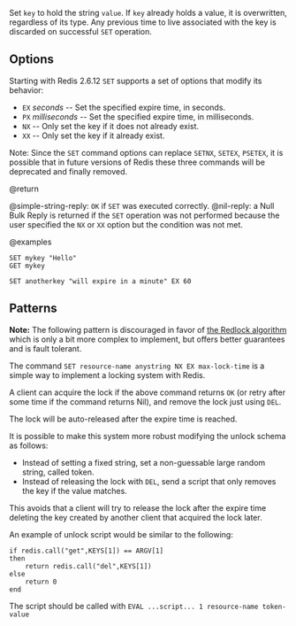 Set `key` to hold the string `value`.
If `key` already holds a value, it is overwritten, regardless of its type.
Any previous time to live associated with the key is discarded on successful `SET` operation.

## Options

Starting with Redis 2.6.12 `SET` supports a set of options that modify its
behavior:

* `EX` *seconds* -- Set the specified expire time, in seconds.
* `PX` *milliseconds* -- Set the specified expire time, in milliseconds.
* `NX` -- Only set the key if it does not already exist.
* `XX` -- Only set the key if it already exist.

Note: Since the `SET` command options can replace `SETNX`, `SETEX`, `PSETEX`, it is possible that in future versions of Redis these three commands will be deprecated and finally removed.

@return

@simple-string-reply: `OK` if `SET` was executed correctly.
@nil-reply: a Null Bulk Reply is returned if the `SET` operation was not performed because the user specified the `NX` or `XX` option but the condition was not met.

@examples

```cli
SET mykey "Hello"
GET mykey

SET anotherkey "will expire in a minute" EX 60
```

## Patterns

**Note:** The following pattern is discouraged in favor of [the Redlock algorithm](http://redis.io/topics/distlock) which is only a bit more complex to implement, but offers better guarantees and is fault tolerant.

The command `SET resource-name anystring NX EX max-lock-time` is a simple way to implement a locking system with Redis.

A client can acquire the lock if the above command returns `OK` (or retry after some time if the command returns Nil), and remove the lock just using `DEL`.

The lock will be auto-released after the expire time is reached.

It is possible to make this system more robust modifying the unlock schema as follows:

* Instead of setting a fixed string, set a non-guessable large random string, called token.
* Instead of releasing the lock with `DEL`, send a script that only removes the key if the value matches.

This avoids that a client will try to release the lock after the expire time deleting the key created by another client that acquired the lock later.

An example of unlock script would be similar to the following:

    if redis.call("get",KEYS[1]) == ARGV[1]
    then
        return redis.call("del",KEYS[1])
    else
        return 0
    end

The script should be called with `EVAL ...script... 1 resource-name token-value`
